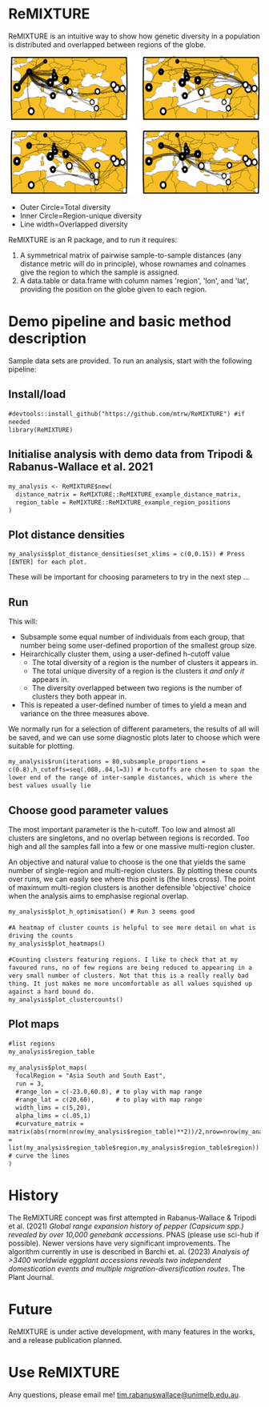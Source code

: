 # ReMIXTURE

ReMIXTURE is an intuitive way to show how genetic diversity in a population is distributed and overlapped between regions of the globe.

![](images/rmDemoVitis.png)

- Outer Circle=Total diversity
- Inner Circle=Region-unique diversity
- Line width=Overlapped diversity

ReMIXTURE is an R package, and to run it requires:

1) A symmetrical matrix of pairwise sample-to-sample distances (any distance metric will do in principle), whose rownames and colnames give the region to which the sample is assigned.
2) A data.table or data.frame with column names 'region', 'lon', and 'lat', providing the position on the globe given to each region.

# Demo pipeline and basic method description

Sample data sets are provided. To run an analysis, start with the following pipeline:

## Install/load

```
#devtools::install_github("https://github.com/mtrw/ReMIXTURE") #if needed
library(ReMIXTURE)
```

## Initialise analysis with demo data from Tripodi & Rabanus-Wallace et al. 2021

```
my_analysis <- ReMIXTURE$new(
  distance_matrix = ReMIXTURE::ReMIXTURE_example_distance_matrix,
  region_table = ReMIXTURE::ReMIXTURE_example_region_positions
)
```

## Plot distance densities

```
my_analysis$plot_distance_densities(set_xlims = c(0,0.15)) # Press [ENTER] for each plot.
```

These will be important for choosing parameters to try in the next step ...

## Run

This will:

- Subsample some equal number of individuals from each group, that number being some user-defined proportion of the smallest group size.
- Heirarchically cluster them, using a user-defined h-cutoff value
  - The total diversity of a region is the number of clusters it appears in.
  - The total unique diversity of a region is the clusters it _and only it_ appears in.
  - The diversity overlapped between two regions is the number of clusters they both appear in.
- This is repeated a user-defined number of times to yield a mean and variance on the three measures above.

We normally run for a selection of different parameters, the results of all will be saved, and we can use some diagnostic plots later to choose which were suitable for plotting.

```
my_analysis$run(iterations = 80,subsample_proportions = c(0.8),h_cutoffs=seq(.008,.04,l=3)) # h-cutoffs are chosen to span the lower end of the range of inter-sample distances, which is where the best values usually lie
```

## Choose good parameter values

The most important parameter is the h-cutoff. Too low and almost all clusters are singletons, and no overlap between regions is recorded. Too high and all the samples fall into a few or one massive multi-region cluster.

An objective and natural value to choose is the one that yields the same number of single-region and multi-region clusters. By plotting these counts over runs, we can easily see where this point is (the lines cross). The point of maximum multi-region clusters is another defensible 'objective' choice when the analysis aims to emphasise regional overlap.

```
my_analysis$plot_h_optimisation() # Run 3 seems good

#A heatmap of cluster counts is helpful to see more detail on what is driving the counts
my_analysis$plot_heatmaps()

#Counting clusters featuring regions. I like to check that at my favoured runs, no of few regions are being reduced to appearing in a very small number of clusters. Not that this is a really really bad thing. It just makes me more uncomfortable as all values squished up against a hard bound do.
my_analysis$plot_clustercounts()
```

## Plot maps

```
#list regions
my_analysis$region_table

my_analysis$plot_maps(
  focalRegion = "Asia South and South East",
  run = 3,
  #range_lon = c(-23.0,60.0), # to play with map range
  #range_lat = c(20,60),      # to play with map range
  width_lims = c(5,20),
  alpha_lims = c(.05,1)
  #curvature_matrix = matrix(abs(rnorm(nrow(my_analysis$region_table)**2))/2,nrow=nrow(my_analysis$region_table),dimnames = list(my_analysis$region_table$region,my_analysis$region_table$region)) # curve the lines
)
```

# History

The ReMIXTURE concept was first attempted in Rabanus-Wallace & Tripodi et al. (2021) _Global range expansion history of pepper (_Capsicum spp._) revealed by over 10,000 genebank accessions_. PNAS (please use sci-hub if possible). Newer versions have very significant improvements. The algorithm currently in use is described in Barchi et. al. (2023) _Analysis of >3400 worldwide eggplant accessions reveals two independent domestication events and multiple migration-diversification routes_. The Plant Journal.

# Future

ReMIXTURE is under active development, with many features in the works, and a release publication planned.

# Use ReMIXTURE

Any questions, please email me! tim.rabanuswallace@unimelb.edu.au.
